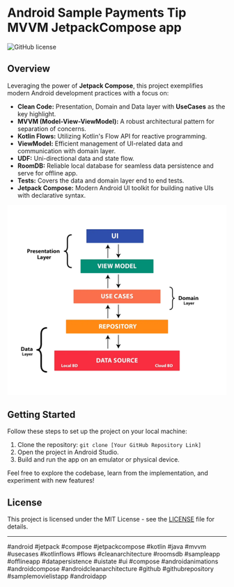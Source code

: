 # Android Sample Payments Tip MVVM JetpackCompose app

![GitHub license](https://img.shields.io/badge/license-MIT-blue.svg)

## Overview

Leveraging the power of **Jetpack Compose**, this project exemplifies modern Android development practices with a focus on:

- **Clean Code:** Presentation, Domain and Data layer with **UseCases** as the key highlight.
- **MVVM (Model-View-ViewModel):** A robust architectural pattern for separation of concerns.
- **Kotlin Flows:** Utilizing Kotlin's Flow API for reactive programming.
- **ViewModel:** Efficient management of UI-related data and communication with domain layer.
- **UDF:** Uni-directional data and state flow.
- **RoomDB:** Reliable local database for seamless data persistence and serve for offline app.
- **Tests:** Covers the data and domain layer end to end tests.
- **Jetpack Compose:** Modern Android UI toolkit for building native UIs with declarative syntax.

![](./clean-code.webp)


## Getting Started

Follow these steps to set up the project on your local machine:

1. Clone the repository: `git clone [Your GitHub Repository Link]`
2. Open the project in Android Studio.
3. Build and run the app on an emulator or physical device.

Feel free to explore the codebase, learn from the implementation, and experiment with new features!


## License

This project is licensed under the MIT License - see the [LICENSE](LICENSE) file for details.

---

#android #jetpack #compose #jetpackcompose #kotlin #java #mvvm #usecases #kotlinflows #flows #cleanarchitecture
#roomsdb #sampleapp #offlineapp #datapersistence #uistate #ui #compose #androidanimations #androidcompose #androidcleanarchitecture
#github #githubrepository #samplemovielistapp #androidapp 

